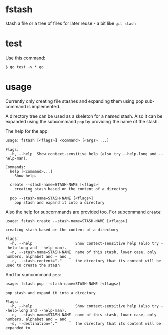 # fstash
stash a file or a tree of files for later reuse - a bit like `git stash`

# test

Use this command:

```
$ go test -v *.go
```

# usage

Currently only creating file stashes and expanding them using pop sub-command is implemented.

A directory tree can be used as a skeleton for a named stash. Also it can be expanded using the subcommand `pop` by providing the name of the stash.

The help for the app:

```
usage: fstash [<flags>] <command> [<args> ...]

Flags:
  -h, --help  Show context-sensitive help (also try --help-long and --help-man).

Commands:
  help [<command>...]
    Show help.

  create --stash-name=STASH-NAME [<flags>]
    creating stash based on the content of a directory

  pop --stash-name=STASH-NAME [<flags>]
    pop stash and expand it into a directory

```

Also the help for subcommands are provided too. For subcommand `create`:

```
usage: fstash create --stash-name=STASH-NAME [<flags>]

creating stash based on the content of a directory

Flags:
  -h, --help                   Show context-sensitive help (also try --help-long and --help-man).
  -n, --stash-name=STASH-NAME  name of this stash, lower case, only numbers, alphabet and - and _
  -c, --stash-content="."      the directory that its content will be used to create the stash

```

And for sumcommand `pop`:

```
usage: fstash pop --stash-name=STASH-NAME [<flags>]

pop stash and expand it into a directory

Flags:
  -h, --help                   Show context-sensitive help (also try --help-long and --help-man).
  -n, --stash-name=STASH-NAME  name of this stash, lower case, only numbers, alphabet and - and _
  -d, --destination="."        the directory that its content will be expanded to
```
